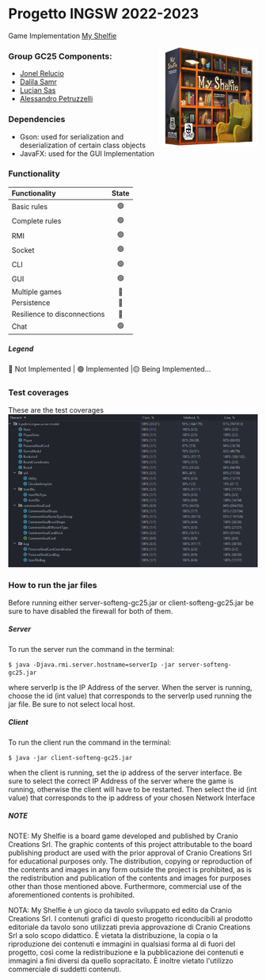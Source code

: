 
# Progetto INGSW 2022-2023

Game Implementation [My Shelfie](https://www.craniocreations.it/prodotto/my-shelfie/)




<img src="src/main/resources/view/gui/publisher_material/box_noShadow.png" align="right" width="200" alt="My Shelfie" >

### Group GC25 Components:
- [Jonel Relucio](https://github.com/jonelrelucio)
- [Dalila Samr](https://github.com/DalilaPolimi)
- [Lucian Sas](https://github.com/LucianSasPolimi) 
- [Alessandro Petruzzelli](https://github.com/AlessandroPetruzzelli) 

### Dependencies
- Gson: used for serialization and deserialization of certain class objects
- JavaFX: used for the GUI Implementation


### Functionality
| Functionality                | State |
|:-----------------------------|:-----:|
| Basic rules                  |  🟢   |
| Complete rules               |  🟢   |
| RMI                          |  🟢   |
| Socket                       |  🟢   |
| CLI                          |  🟢   |
| GUI                          |  🟢   |
| Multiple games               |  🔴   |
| Persistence                  |  🔴   |
| Resilience to disconnections |  🔴   |
| Chat                         |  🟢   |


##### Legend
🔴 Not Implemented | 🟢 Implemented |🟡 Being Implemented...

### Test coverages
These are the test coverages
<img src="deliverables/testCoverage/TestCoverage.jpg">

### How to run the jar files
Before running either server-softeng-gc25.jar or client-softeng-gc25.jar be sure to have disabled the firewall for both of them.

##### Server
To run the server run the command in the terminal:
```
$ java -Djava.rmi.server.hostname=serverIp -jar server-softeng-gc25.jar
```
where serverIp is the IP Address of the server.
When the server is running, choose the id (int value) that corresponds to the serverIp used running the jar file.
Be sure to not select local host.


##### Client
To run the client run the command in the terminal:
```
$ java -jar client-softeng-gc25.jar
```
when the client is running, set the ip address of the server interface.
Be sure to select the correct IP Address of the server where the game is running, otherwise the client will have to be restarted.
Then select the id (int value) that corresponds to the ip address of your chosen Network Interface


##### NOTE
NOTE: My Shelfie is a board game developed and published by Cranio Creations Srl. The graphic contents of this project attributable to the board publishing product are used with the prior approval of Cranio Creations Srl for educational purposes only. The distribution, copying or reproduction of the contents and images in any form outside the project is prohibited, as is the redistribution and publication of the contents and images for purposes other than those mentioned above. Furthermore, commercial use of the aforementioned contents is prohibited.

NOTA: My Shelfie è un gioco da tavolo sviluppato ed edito da Cranio Creations Srl. I contenuti grafici di questo progetto riconducibili al prodotto editoriale da tavolo sono utilizzati previa approvazione di Cranio Creations Srl a solo scopo didattico. È vietata la distribuzione, la copia o la riproduzione dei contenuti e immagini in qualsiasi forma al di fuori del progetto, così come la redistribuzione e la pubblicazione dei contenuti e immagini a fini diversi da quello sopracitato. È inoltre vietato l'utilizzo commerciale di suddetti contenuti.

















